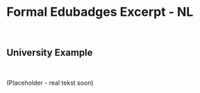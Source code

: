 Formal Edubadges Excerpt - NL
=============================

 

University Example
------------------

 

(Placeholder - real tekst soon)
